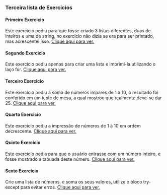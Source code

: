 ### Terceira lista de Exercicios

#### Primeiro Exercicio
<p>Este exercicio pediu para que fosse criado 3 listas diferentes, duas de inteiros e uma de string, no exercicio não dizia se era para ser printado, mas acrescentei isso. <a href="Exercicio1.py">Clique aqui para ver.</a></p>

#### Segundo Exercicio
<p>Este exercicio pediu apenas para criar uma lista e imprimi-la utilizando o laço for. <a href="Exercicio2.py">Clique aqui para ver.</a></p>

#### Terceiro Exercicio
<p>Este exercicio pediu a soma de números impares de 1 à 10, o resultado foi conferido em um teste de mesa, a qual mostrou que realmente deve-se dar 25. <a href="Exercicio3.py">Clique aqui para ver.</a></p>

#### Quarto Exercicio
<p>Este exercicio pediu a impressão de números de 1 à 10 em ordem decrescente. <a href="Exercicio4.py">Clique aqui para ver.</a></p>

#### Quinto Exercicio
<p>Este exercicio pedia para que o usuário entrasse com um número inteiro, e fosse mostrado a tabuada deste número. <a href="Exercicio5.py">Clique aqui para ver.</a></p>

#### Sexto Exercicio
<p>Crie uma lista de números, e soma os seus valores, utilize o bloco try-except para evitar erros. <a href="Exercicio6.py">Clique aqui para ver.</a></p>
